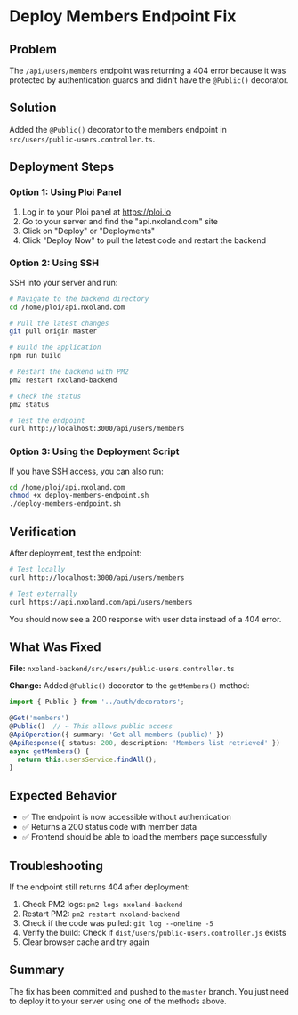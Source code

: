 # Deploy Members Endpoint Fix

## Problem
The `/api/users/members` endpoint was returning a 404 error because it was protected by authentication guards and didn't have the `@Public()` decorator.

## Solution
Added the `@Public()` decorator to the members endpoint in `src/users/public-users.controller.ts`.

## Deployment Steps

### Option 1: Using Ploi Panel
1. Log in to your Ploi panel at https://ploi.io
2. Go to your server and find the "api.nxoland.com" site
3. Click on "Deploy" or "Deployments"
4. Click "Deploy Now" to pull the latest code and restart the backend

### Option 2: Using SSH
SSH into your server and run:

```bash
# Navigate to the backend directory
cd /home/ploi/api.nxoland.com

# Pull the latest changes
git pull origin master

# Build the application
npm run build

# Restart the backend with PM2
pm2 restart nxoland-backend

# Check the status
pm2 status

# Test the endpoint
curl http://localhost:3000/api/users/members
```

### Option 3: Using the Deployment Script
If you have SSH access, you can also run:

```bash
cd /home/ploi/api.nxoland.com
chmod +x deploy-members-endpoint.sh
./deploy-members-endpoint.sh
```

## Verification

After deployment, test the endpoint:

```bash
# Test locally
curl http://localhost:3000/api/users/members

# Test externally
curl https://api.nxoland.com/api/users/members
```

You should now see a 200 response with user data instead of a 404 error.

## What Was Fixed

**File:** `nxoland-backend/src/users/public-users.controller.ts`

**Change:** Added `@Public()` decorator to the `getMembers()` method:

```typescript
import { Public } from '../auth/decorators';

@Get('members')
@Public()  // ← This allows public access
@ApiOperation({ summary: 'Get all members (public)' })
@ApiResponse({ status: 200, description: 'Members list retrieved' })
async getMembers() {
  return this.usersService.findAll();
}
```

## Expected Behavior

- ✅ The endpoint is now accessible without authentication
- ✅ Returns a 200 status code with member data
- ✅ Frontend should be able to load the members page successfully

## Troubleshooting

If the endpoint still returns 404 after deployment:

1. Check PM2 logs: `pm2 logs nxoland-backend`
2. Restart PM2: `pm2 restart nxoland-backend`
3. Check if the code was pulled: `git log --oneline -5`
4. Verify the build: Check if `dist/users/public-users.controller.js` exists
5. Clear browser cache and try again

## Summary

The fix has been committed and pushed to the `master` branch. You just need to deploy it to your server using one of the methods above.
